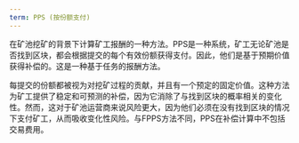 ```yaml
---
term: PPS (按份额支付)
---
```


在矿池挖矿的背景下计算矿工报酬的一种方法。PPS是一种系统，矿工无论矿池是否找到区块，都会根据提交的每个有效份额获得支付。因此，他们是基于预期价值获得补偿的。这是一种基于任务的报酬方法。

每提交的份额都被视为对挖矿过程的贡献，并且有一个预定的固定价值。这种方法为矿工提供了稳定和可预测的补偿，因为它消除了与找到区块的概率相关的变化性。然而，这对于矿池运营商来说风险更大，因为他们必须在没有找到区块的情况下支付矿工，从而吸收变化性风险。与FPPS方法不同，PPS在补偿计算中不包括交易费用。